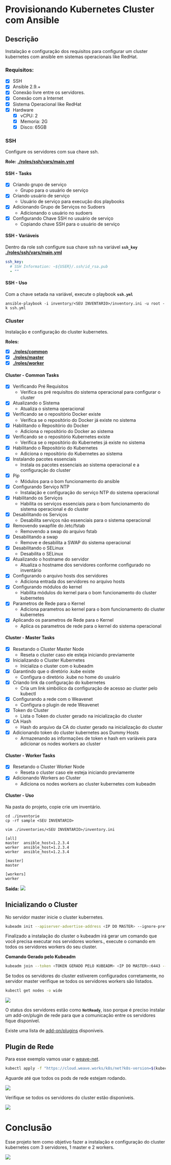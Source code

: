 # Provisionando Kubernetes Cluster com Ansible

## **Descrição**

Instalação e configuração dos requisitos para configurar um cluster kubernetes com ansible em sistemas operacionais like RedHat.

### **Requisitos:**

 - [x] SSH
 - [x] Ansible 2.9.+
 - [x] Conexão livre entre os servidores.
 - [x] Conexão com a Internet
 - [x] Sistema Operacional like RedHat
 - [x] Hardware
   - [x] vCPU: 2
   - [x] Memoria: 2G
   - [x] Disco: 65GB

### **SSH**

Configure os servidores com sua chave ssh.

**Role:** **[./roles/ssh/vars/main.yml](./roles/ssh/vars/main.yml)**

#### **SSH - Tasks**

- [x] Criando grupo de serviço
	- Grupo para o usuário de serviço
- [x] Criando usuário de serviço
	- Usuário de serviço para execução dos playbooks
- [x] Adicionando Grupo de Serviços no Sudoers
	- Adicionando o usuário no sudoers
- [x] Configurando Chave SSH no usuário de serviço
	- Copiando chave SSH para o usuário de serviço

#### **SSH - Variáveis**

Dentro da role ssh configure sua chave ssh na variável **```ssh_key```** **[./roles/ssh/vars/main.yml](./roles/ssh/vars/main.yml)**

```yaml
ssh_key:
  # SSH Information: ~${USER}/.ssh/id_rsa.pub
  - ""
```

#### **SSH - Uso**

Com a chave setada na variável, execute o playbook **```ssh.yml```**

```shell
ansible-playbook -i inventory/<SEU INVENTARIO>/inventory.ini -u root -k ssh.yml
```

### **Cluster**

Instalação e configuração do cluster kubernetes.

**Roles:**
- [x] **[./roles/common](./roles/common)**
- [x] **[./roles/master](./roles/master)**
- [x] **[./roles/worker](./roles/worker)**

#### **Cluster - Common Tasks**

- [x] Verificando Pré Requísitos
	- Verifica os pré requisítos do sistema operacional para configurar o cluster
- [x] Atualizando o Sistema
	- Atualiza o sistema operacional
- [x] Verificando se o repositório Docker existe
	- Verifica se o repositório do Docker já existe no sistema
- [x] Habilitando o Repositório do Docker
	- Adiciona o repositório do Docker ao sistema
- [x] Verificando se o repositório Kubernetes existe
	- Verifica se o repositório do Kubernetes já existe no sistema
- [x] Habilitando o Repositório do Kubernetes
	- Adiciona o repositório do Kubernetes ao sistema
- [x] Instalando pacotes essenciais
	- Instala os pacotes essenciais ao sistema operacional e a configuração do cluster
- [x] Pip
	- Módulos para o bom funcionamento do ansible
- [x] Configurando Serviço NTP
	- Instalação e configuração do serviço NTP do sistema operacional
- [x] Habilitando os Serviços
	- Habilita os serviços essenciais para o bom funcionamento do sistema operacional e do cluster
- [x] Desabilitando os Serviços
	- Desabilita serviços não essenciais para o sistema operacional
- [x] Removendo swapfile do /etc/fstab
	- Removendo a swap do arquivo fstab
- [x] Desabilitando a swap
	- Remove e desabilita a SWAP do sistema operacional
- [x] Desabilitando o SELinux
	- Desabilita o SELinux
- [x] Atualizando o hostname do servidor
	- Atualiza o hostname dos servidores conforme configurado no inventário
- [x] Configurando o arquivo hosts dos servidores
	- Adiciona entrada dos servidores no arquivo hosts
- [x] Configurando módulos do kernel
	- Habilita módulos do kernel para o bom funcionamento do cluster kubernetes
- [x] Parametros de Rede para o Kernel
	- Adiciona parametros ao kernel para o bom funcionamento do cluster kubernetes
- [x] Aplicando os parametros de Rede para o Kernel
	- Aplica os parametros de rede para o kernel do sistema operacional

#### **Cluster - Master Tasks**

- [x] Resetando o Cluster Master Node
	- Reseta o cluster caso ele esteja iniciando previamente
- [x] Inicializando o Cluster Kubernetes
	- Inicializa o cluster com o kubeadm
- [x] Garantindo que o diretório .kube existe
	- Configura o diretório .kube no home do usuário
- [x] Criando link da configuração do kubernetes
	- Cria um link simbólico da configuração de acesso ao cluster pelo kubectl
- [x] Configurando a rede com o Weavenet
	- Configura o plugin de rede Weavenet
- [x] Token do Cluster
	- Lista o Token do cluster gerado na inicialização do cluster
- [x] CA Hash
	- Hash do arquivo da CA do cluster gerado na inicialização do cluster
- [x] Adicionando token do cluster kubernetes aos Dummy Hosts
	- Armazenando as informações de token e hash em variáveis para adicionar os nodes workers ao cluster

#### **Cluster - Worker Tasks**

- [x] Resetando o Cluster Worker Node
	- Reseta o cluster caso ele esteja iniciando previamente
- [x] Adicionando Workers ao Cluster
	- Adiciona os nodes workers ao cluster kubernetes com kubeadm

#### **Cluster - Uso**

Na pasta do projeto, copie crie um inventário.

```shell
cd ./inventorie
cp -rf sample <SEU INVENTARIO>
```

```shell
vim ./inventories/<SEU INVENTARIO>/inventory.ini
```

```shell
[all]
master	ansible_host=1.2.3.4
worker	ansible_host=1.2.3.4
worker	ansible_host=1.2.3.4

[master]
master

[workers]
worker
```



**Saída:**
![](/docs/images/img1.jpg)


## **Inicializando o Cluster**

No servidor master inicie o cluster kubernetes.

 ```bash
 kubeadm init --apiserver-advertise-address <IP DO MASTER> --ignore-preflight-errors=all
 ```
Finalizado a instalação do cluster o kubeadm irá gerar um comando que você precisa executar nos servidores workers., execute o comando em todos os servidores workers do seu cluster.
 
 **Comando Gerado pelo Kubeadm**
 ```bash
 kubeadm join --token <TOKEN GERADO PELO KUBEADM> <IP DO MASTER>:6443 --discovery-token-ca-cert-hash sha256:<HASH GERADO PELO KUBEADM> --ignore-preflight-errors=all
 ```

Se todos os servidores do cluster estiverem configurados corretamente, no servidor master
verifique se todos os servidores workers são listados.

```bash
kubectl get nodes -o wide
```

![](/docs/images/img2.jpg)

O status dos servidores estão como **```NotReady```**, isso porque é preciso instalar um add-on/plugin de rede para que a comunicação entre os servidores fique disponível.

Existe uma lista de [add-on/plugins](https://kubernetes.io/docs/concepts/cluster-administration/addons/#networking-and-network-policy) disponíveis.

 ## **Plugin de Rede**

Para esse exemplo vamos usar o [weave-net](https://www.weave.works/docs/net/latest/kubernetes/kube-addon/).

```bash
kubectl apply -f "https://cloud.weave.works/k8s/net?k8s-version=$(kubectl version | base64 | tr -d '\n')"
```

Aguarde até que todos os pods de rede estejam rodando.

![](/docs/images/img3.jpg)

Verifique se todos os servidores do cluster estão disponíveis.

![](/docs/images/img4.jpg)


# **Conclusão**

Esse projeto tem como objetivo fazer a instalação e configuração do cluster kubernetes com 3 servidores,
1 master e 2 workers.

![](/docs/images/img5.jpg)
